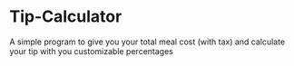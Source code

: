 # Tip-Calculator
A simple program to give you your total meal cost (with tax) and calculate your tip with you customizable percentages
